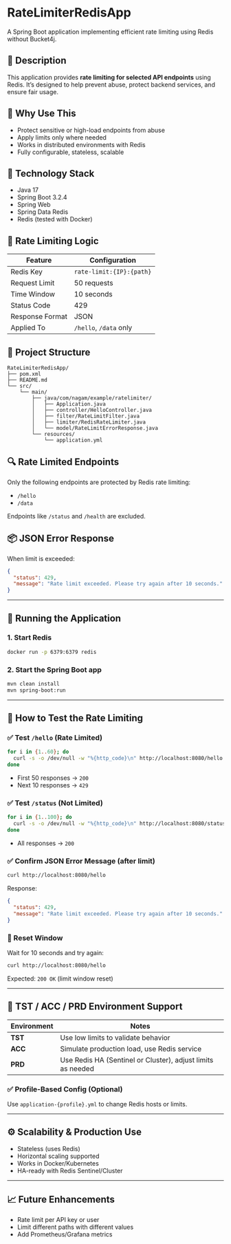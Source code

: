 # RateLimiterRedisApp

A Spring Boot application implementing efficient rate limiting using Redis without Bucket4j.

## 📌 Description

This application provides **rate limiting for selected API endpoints** using Redis. It’s designed to help prevent abuse, protect backend services, and ensure fair usage.

## 🎯 Why Use This

- Protect sensitive or high-load endpoints from abuse
- Apply limits only where needed
- Works in distributed environments with Redis
- Fully configurable, stateless, scalable

## 🔧 Technology Stack

- Java 17
- Spring Boot 3.2.4
- Spring Web
- Spring Data Redis
- Redis (tested with Docker)

## 🚦 Rate Limiting Logic

| Feature         | Configuration            |
|----------------|---------------------------|
| Redis Key       | `rate-limit:{IP}:{path}` |
| Request Limit   | 50 requests               |
| Time Window     | 10 seconds                |
| Status Code     | 429                       |
| Response Format | JSON                      |
| Applied To      | `/hello`, `/data` only    |

## 📁 Project Structure

```
RateLimiterRedisApp/
├── pom.xml
├── README.md
└── src/
    └── main/
        ├── java/com/nagam/example/ratelimiter/
        │   ├── Application.java
        │   ├── controller/HelloController.java
        │   ├── filter/RateLimitFilter.java
        │   ├── limiter/RedisRateLimiter.java
        │   └── model/RateLimitErrorResponse.java
        └── resources/
            └── application.yml
```

## 🔍 Rate Limited Endpoints

Only the following endpoints are protected by Redis rate limiting:
- `/hello`
- `/data`

Endpoints like `/status` and `/health` are excluded.

## 📦 JSON Error Response

When limit is exceeded:

```json
{
  "status": 429,
  "message": "Rate limit exceeded. Please try again after 10 seconds."
}
```

---

## 🚀 Running the Application

### 1. Start Redis

```bash
docker run -p 6379:6379 redis
```

### 2. Start the Spring Boot app

```bash
mvn clean install
mvn spring-boot:run
```

---

## 🧪 How to Test the Rate Limiting

### ✅ Test `/hello` (Rate Limited)

```bash
for i in {1..60}; do
  curl -s -o /dev/null -w "%{http_code}\n" http://localhost:8080/hello
done
```

- First 50 responses → `200`
- Next 10 responses → `429`

### ✅ Test `/status` (Not Limited)

```bash
for i in {1..100}; do
  curl -s -o /dev/null -w "%{http_code}\n" http://localhost:8080/status
done
```

- All responses → `200`

### ✅ Confirm JSON Error Message (after limit)

```bash
curl http://localhost:8080/hello
```

Response:

```json
{
  "status": 429,
  "message": "Rate limit exceeded. Please try again after 10 seconds."
}
```

### 🔁 Reset Window

Wait for 10 seconds and try again:

```bash
curl http://localhost:8080/hello
```

Expected: `200 OK` (limit window reset)

---

## 🧪 TST / ACC / PRD Environment Support

| Environment | Notes |
|-------------|-------|
| **TST**     | Use low limits to validate behavior |
| **ACC**     | Simulate production load, use Redis service |
| **PRD**     | Use Redis HA (Sentinel or Cluster), adjust limits as needed |

### ✅ Profile-Based Config (Optional)

Use `application-{profile}.yml` to change Redis hosts or limits.

---

## ⚙️ Scalability & Production Use

- Stateless (uses Redis)
- Horizontal scaling supported
- Works in Docker/Kubernetes
- HA-ready with Redis Sentinel/Cluster

---

## 📈 Future Enhancements

- Rate limit per API key or user
- Limit different paths with different values
- Add Prometheus/Grafana metrics
